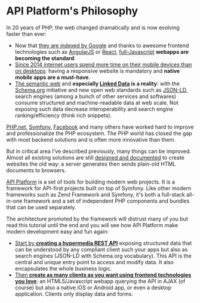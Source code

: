 # API Platform's Philosophy

In 20 years of PHP, the web changed dramatically and is now evolving faster than ever:

* Now that [they are indexed by Google](http://searchengineland.com/tested-googlebot-crawls-javascript-heres-learned-220157)
  and thanks to awesome frontend technologies such as [AngularJS](http://angularjs.org/) or [React](https://facebook.github.io/react/),
  [full-Javascript](https://en.wikipedia.org/wiki/Single-page_application) **webapps are becoming the standard**.
* [Since 2014 internet users spend more time on their mobile devices than on desktops](http://techcrunch.com/2014/08/21/majority-of-digital-media-consumption-now-takes-place-in-mobile-apps/): having a responsive website is mandatory and **native mobile apps are a must-have**.
* [The semantic web](https://en.wikipedia.org/wiki/Semantic_Web) and **especially [Linked Data](http://en.wikipedia.org/wiki/Linked_data)
  is a reality**: with the [Schema.org](http://schema.org/) initiative and new open web standards such as [JSON-LD](http://json-ld.org/),
  search engines (among a bunch of other services and softwares) consume structured and machine-readable data at web scale.
  Not exposing such data decrease interoperability and search engine ranking/efficiency (think rich snippets).

[PHP.net](http://php.net), [Symfony](https://symfony.com), [Facebook](http://hhvm.com/) and many others have worked hard
to improve and professionalize the PHP ecosystem. The PHP world has closed the gap with most backend solutions and is often
more innovative than them.

But in critical area I've described previously, many things can be improved. Almost all existing solutions are still [designed
and documented](https://symfony.com/doc/current/book/page_creation.html) to create websites the old way: a server generates
then sends plain-old HTML documents to browsers.

[API Platform](https://api-platform.com) is a set of tools for building modern web projects. It is a framework
for API-first projects built on top of Symfony. Like other modern frameworks such as Zend Framework and Symfony, it's both
a full-stack all-in-one framework and a set of independent PHP components and bundles that can be used separately.

The architecture promoted by the framework will distrust many of you but read this tutorial until the end and you will
see how API Platform make modern development easy and fun again:

* [Start by **creating a hypermedia REST API**](distribution/index.md) exposing structured data that can
  be understood by any compliant client such your apps but also as search engines (JSON-LD with Schema.org vocabulary).
  This API is the central and unique entry point to access and modify data. It also encapsulates the whole business logic.
* [Then **create as many clients as you want using frontend technologies you love**](core/angularjs-integration.md): an HTML5/Javascript
  webapp querying the API in AJAX (of course) but also a native iOS or Android app, or even a desktop application. Clients
  only display data and forms.

